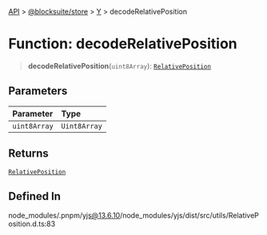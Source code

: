 [API](../../../../../index.md) > [@blocksuite/store](../../../index.md) > [Y](../index.md) > decodeRelativePosition

# Function: decodeRelativePosition

> **decodeRelativePosition**(`uint8Array`): [`RelativePosition`](../classes/class.RelativePosition.md)

## Parameters

| Parameter | Type |
| :------ | :------ |
| `uint8Array` | `Uint8Array` |

## Returns

[`RelativePosition`](../classes/class.RelativePosition.md)

## Defined In

node\_modules/.pnpm/yjs@13.6.10/node\_modules/yjs/dist/src/utils/RelativePosition.d.ts:83
